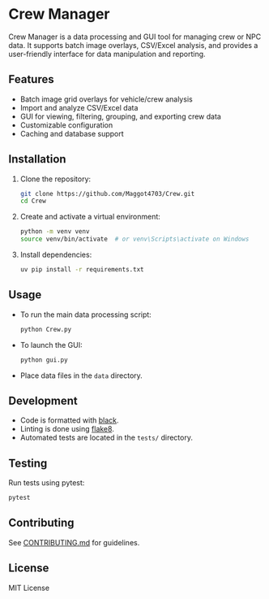 # Crew Manager

Crew Manager is a data processing and GUI tool for managing crew or NPC data. It supports batch image overlays, CSV/Excel analysis, and provides a user-friendly interface for data manipulation and reporting.

## Features

- Batch image grid overlays for vehicle/crew analysis
- Import and analyze CSV/Excel data
- GUI for viewing, filtering, grouping, and exporting crew data
- Customizable configuration
- Caching and database support

## Installation

1. Clone the repository:
    ```bash
    git clone https://github.com/Maggot4703/Crew.git
    cd Crew
    ```

2. Create and activate a virtual environment:
    ```bash
    python -m venv venv
    source venv/bin/activate  # or venv\Scripts\activate on Windows
    ```

3. Install dependencies:
    ```bash
    uv pip install -r requirements.txt
    ```

## Usage

- To run the main data processing script:
    ```bash
    python Crew.py
    ```
- To launch the GUI:
    ```bash
    python gui.py
    ```
- Place data files in the `data` directory.

## Development

- Code is formatted with [black](https://github.com/psf/black).
- Linting is done using [flake8](https://flake8.pycqa.org/).
- Automated tests are located in the `tests/` directory.

## Testing

Run tests using pytest:
```bash
pytest
```

## Contributing

See [CONTRIBUTING.md](CONTRIBUTING.md) for guidelines.

## License

MIT License
